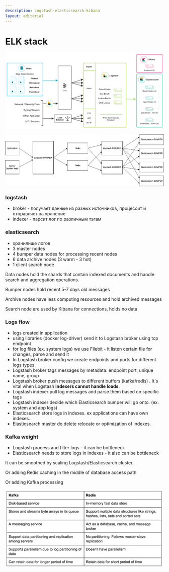 ```yaml
---
description: Logstash-elasticsearch-kibana
layout: editorial
---
```


# ELK stack



![](<../.gitbook/assets/image (37).png>)

![](<../.gitbook/assets/image (58).png>)

### **logstash**&#x20;

* broker - получает данные из разных источников, процессит и отправляет на хранение
* indexer - парсит лог по различным тэгам

### elasticsearch

* хранилище логов
* 3 master nodes
* 4 bumper data nodes for processing recent nodes
* 6 data archive nodes (3 warm - 3 hot)
* 1 client search node

Data nodes hold the shards that contain indexed documents and handle search and aggregation operations.

Bumper nodes hold recent 5-7 days old messages

Archive nodes have less computing resources and hold archived messages

Search node are used by Kibana for connections, holds no data

### Logs flow

* logs created in application
* using libraries (docker log-driver) send it to Logstash broker using tcp endpoint
* for log files (ex. system logs) we use Filebit - it listen certain file for changes, parse and send it
* In Logstash broker config we create endpoints and ports for different logs types &#x20;
* Logstash broker tags messages by metadata: endpoint port, unique name, group
* Logstash broker push messages to different buffers (kafka/redis) . It's vital when Logstash **indexers cannot handle loads**.
* Logstash indexer pull log messages and parse them based on specific tags
* Logstash indexer decide which Elasticsearch bumper will go onto. (ex. system and app logs)
* Elasticsearch store logs in indexes. ex applications can have own indexes.
* Elasticsearch master do delete relocate or optimization of indexes.

### Kafka weight

* Logstash process and filter logs - it can be bottleneck
* Elasticsearch needs to store logs in indexes - it also can be bottleneck

It can be smoothed by scaling Logstash/Elasticsearch cluster.

Or adding Redis caching in the middle of database access path

Or adding Kafka processing

&#x20;

![](<../.gitbook/assets/image (52).png>)

